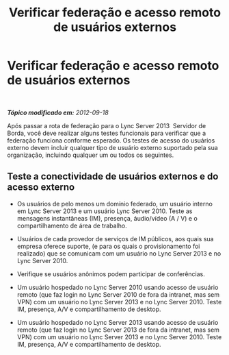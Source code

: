 ﻿---
title: Verificar federação e acesso remoto de usuários externos
TOCTitle: Verificar federação e acesso remoto de usuários externos
ms:assetid: a383fefb-c428-4462-93fd-15ba540fa867
ms:mtpsurl: https://technet.microsoft.com/pt-br/library/JJ688163(v=OCS.15)
ms:contentKeyID: 49886342
ms.date: 05/19/2016
mtps_version: v=OCS.15
ms.translationtype: HT
---

# Verificar federação e acesso remoto de usuários externos

 

_**Tópico modificado em:** 2012-09-18_

Após passar a rota de federação para o Lync Server 2013  Servidor de Borda, você deve realizar alguns testes funcionais para verificar que a federação funciona conforme esperado. Os testes de acesso do usuários externo devem incluir qualquer tipo de usuário externo suportado pela sua organização, incluindo qualquer um ou todos os seguintes.

## Teste a conectividade de usuários externos e do acesso externo

  - Os usuários de pelo menos um domínio federado, um usuário interno em Lync Server 2013 e um usuário Lync Server 2010. Teste as mensagens instantâneas (IM), presença, áudio/vídeo (A / V) e o compartilhamento de área de trabalho.

  - Usuários de cada provedor de serviços de IM públicos, aos quais sua empresa oferece suporte, (e para os quais o provisionamento foi realizado) que se comunicam com um usuário no Lync Server 2013 e no Lync Server 2010.

  - Verifique se usuários anônimos podem participar de conferências.

  - Um usuário hospedado no Lync Server 2010 usando acesso de usuário remoto (que faz login no Lync Server 2010 de fora da intranet, mas sem VPN) com um usuário no Lync Server 2013 e no Lync Server 2010. Teste IM, presença, A/V e compartilhamento de desktop.

  - Um usuário hospedado no Lync Server 2013 usando acesso de usuário remoto (que faz login no Lync Server 2013 de fora da intranet, mas sem VPN) com um usuário no Lync Server 2013 e no Lync Server 2010. Teste IM, presença, A/V e compartilhamento de desktop.

